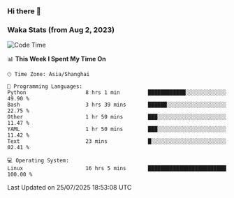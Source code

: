 ### Hi there 👋

### Waka Stats (from Aug 2, 2023)

<!--START_SECTION:waka-->
![Code Time](http://img.shields.io/badge/Code%20Time-973%20hrs%2011%20mins-blue)

📊 **This Week I Spent My Time On** 

```text
🕑︎ Time Zone: Asia/Shanghai

💬 Programming Languages: 
Python                   8 hrs 1 min         ████████████░░░░░░░░░░░░░   49.90 % 
Bash                     3 hrs 39 mins       ██████░░░░░░░░░░░░░░░░░░░   22.75 % 
Other                    1 hr 50 mins        ███░░░░░░░░░░░░░░░░░░░░░░   11.47 % 
YAML                     1 hr 50 mins        ███░░░░░░░░░░░░░░░░░░░░░░   11.42 % 
Text                     23 mins             █░░░░░░░░░░░░░░░░░░░░░░░░   02.41 % 

💻 Operating System: 
Linux                    16 hrs 5 mins       █████████████████████████   100.00 % 
```


 Last Updated on 25/07/2025 18:53:08 UTC
<!--END_SECTION:waka-->
